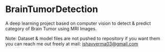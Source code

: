 # BrainTumorDetection
A deep learning project based on computer vision to detect &amp; predict category of Brain Tumor using MRI Images.

Note: Dataset & model files are not pushed to repository if you want them you can reach me out freely at mail: ishavverma03@gmail.com
